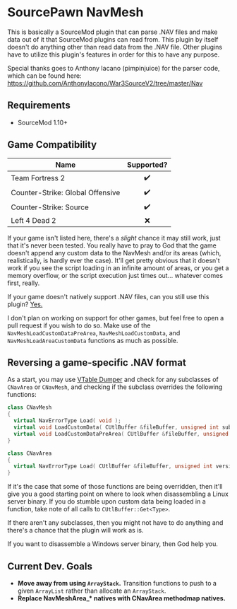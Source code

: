 # SourcePawn NavMesh

This is basically a SourceMod plugin that can parse .NAV files and make data out of it that
SourceMod plugins can read from. This plugin by itself doesn't do anything other than read
data from the .NAV file. Other plugins have to utilize this plugin's features in order for 
this to have any purpose.

Special thanks goes to Anthony Iacano (pimpinjuice) for the parser code, which can be found here: 
https://github.com/AnthonyIacono/War3SourceV2/tree/master/Nav

## Requirements
- SourceMod 1.10+

## Game Compatibility

| Name | Supported? |
| ---  | :---: |
| Team Fortress 2 | :heavy_check_mark: |
| Counter-Strike: Global Offensive | :heavy_check_mark: |
| Counter-Strike: Source | :heavy_check_mark: |
| Left 4 Dead 2 | :x: |

If your game isn't listed here, there's a *slight* chance it may still work, just that it's never been tested. You really have to pray to God that the game doesn't append any custom data to the NavMesh and/or its areas (which, realistically, is hardly ever the case). It'll get pretty obvious that it doesn't work if you see the script loading in an infinite amount of areas, or you get a memory overflow, or the script execution just times out... whatever comes first, really.

If your game doesn't natively support .NAV files, can you still use this plugin? [Yes.](../../wiki/Using-the-plugin-in-non-native-games)

I don't plan on working on support for other games, but feel free to open a pull request if you wish to do so. Make use of the `NavMeshLoadCustomDataPreArea`, `NavMeshLoadCustomData`, and `NavMeshLoadAreaCustomData` functions as much as possible.

## Reversing a game-specific .NAV format

As a start, you may use [VTable Dumper](https://asherkin.github.io/vtable/) and check for any subclasses of `CNavArea` or `CNavMesh`, and checking if the subclass overrides the following functions:

```c++
class CNavMesh
{
  virtual NavErrorType Load( void );
  virtual void LoadCustomData( CUtlBuffer &fileBuffer, unsigned int subVersion ) { }
  virtual void LoadCustomDataPreArea( CUtlBuffer &fileBuffer, unsigned int subVersion ) { }
}

class CNavArea
{
  virtual NavErrorType Load( CUtlBuffer &fileBuffer, unsigned int version, unsigned int subVersion );
}
```

If it's the case that some of those functions are being overridden, then it'll give you a good starting point on where to look when disassembling a Linux server binary. If you do stumble upon custom data being loaded in a function, take note of all calls to `CUtlBuffer::Get<Type>`. 

If there aren't any subclasses, then you might not have to do anything and there's a chance that the plugin will work as is.

If you want to disassemble a Windows server binary, then God help you.

## Current Dev. Goals

- **Move away from using `ArrayStack`.** Transition functions to push to a given `ArrayList` rather than allocate an `ArrayStack`. 
- **Replace NavMeshArea_\* natives with CNavArea methodmap natives.** 
